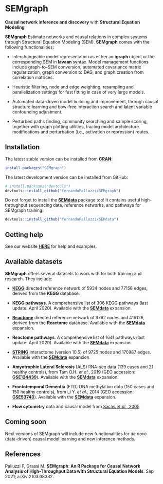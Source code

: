 # SEMgraph
**Causal network inference and discovery** with **Structural Equation Modeling**

**SEMgraph**  Estimate networks and causal relations in complex systems through
Structural Equation Modeling (SEM). **SEMgraph** comes with the following functionalities:

- Interchangeable model representation as either an **igraph** object 
or the corresponding SEM in **lavaan** syntax. Model management functions 
include graph-to-SEM conversion, automated covariance matrix regularization, 
graph conversion to DAG, and graph creation from correlation matrices.

- Heuristic filtering, node and edge weighting, resampling and 
parallelization settings for fast fitting in case of very large models.

- Automated data-driven model building and improvement, through causal 
structure learning and bow-free interaction search and latent variable 
confounding adjustment.

- Perturbed paths finding, community searching and sample scoring, 
together with graph plotting utilities, tracing model architecture 
modifications and perturbation (i.e., activation or repression) routes.

## Installation

The latest stable version can be installed from [**CRAN**](https://CRAN.R-project.org/package=SEMgraph):

``` r
install.packages("SEMgraph")
```

The latest development version can be installed from GitHub:

``` r
# install.packages("devtools")
devtools::install_github("fernandoPalluzzi/SEMgraph")
```

Do not forget to install the [**SEMdata**](https://github.com/fernandoPalluzzi/SEMdata) 
package too! It contains useful high-throughput sequencing data, reference networks, 
and pathways for SEMgraph training:

``` r
devtools::install_github("fernandoPalluzzi/SEMdata")
```

## Getting help

See our website [**HERE**](https://fernandopalluzzi.github.io/SEMgraph/) for help and examples.

## Available datasets

**SEMgraph** offers several datasets to work with for both training and research. They include:

- [**KEGG**](https://www.genome.jp/kegg/) directed reference network of 5934 nodes and 77158 edges, derived from the **KEGG** database.

- **KEGG pathways**. A comprehensive list of 306 KEGG pathways (last update: April 2020). Available with the [**SEMdata**](https://github.com/fernandoPalluzzi/SEMdata) expansion.

- [**Reactome**](https://reactome.org) directed reference network of 9762 nodes and 416128, derived from the **Reactome** database. Available with the [**SEMdata**](https://github.com/fernandoPalluzzi/SEMdata) expansion.

- **Reactome pathways**. A comprehensive list of 1641 pathways (last update: April 2020). Available with the [**SEMdata**](https://github.com/fernandoPalluzzi/SEMdata) expansion.

- [**STRING**](https://string-db.org/) interactome (version 10.5) of 9725 nodes and 170987 edges. Available with the [**SEMdata**](https://github.com/fernandoPalluzzi/SEMdata) expansion.

- **Amyotrophic Lateral Sclerosis** (ALS) RNA-seq data (139 cases and 21 healthy controls), from Tam O.H. *et al.*, 2019 (GEO accession: [**GSE124439**](https://www.ncbi.nlm.nih.gov/geo/query/acc.cgi?acc=GSE124439)). Available with the [**SEMdata**](https://github.com/fernandoPalluzzi/SEMdata) expansion.

- **Frontotemporal Dementia** (FTD) DNA methylation data (150 cases and 150 healthy controls), from Li Y. *et al.*, 2014 (GEO accession: [**GSE53740**](https://www.ncbi.nlm.nih.gov/geo/query/acc.cgi?acc=GSE53740)). Available with the [**SEMdata**](https://github.com/fernandoPalluzzi/SEMdata) expansion.

- **Flow cytometry** data and causal model from [Sachs *et al.*, 2005](https://www.science.org/lookup/doi/10.1126/science.1105809).

## Coming soon

Next versions of SEMgraph will include new functionalities for *de novo* (data-driven) causal model learning and new inference methods.

## References

Palluzzi F, Grassi M. **SEMgraph: An R Package for Causal Network Analysis of High-Throughput Data with Structural Equation Models**. Sep 2021; arXiv:2103.08332.
